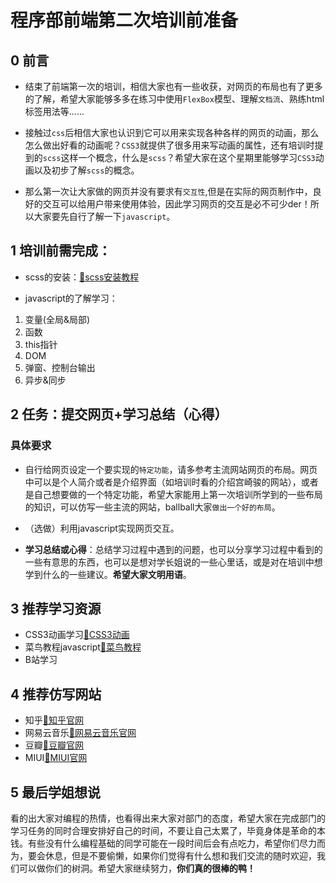 # 程序部前端第二次培训前准备

## 0 前言
 + 结束了前端第一次的培训，相信大家也有一些收获，对网页的布局也有了更多的了解，希望大家能够多多在练习中使用`FlexBox`模型、理解`文档流`、熟练html标签用法等......

 + 接触过`css`后相信大家也认识到它可以用来实现各种各样的网页的动画，那么怎么做出好看的动画呢？`CSS3`就提供了很多用来写动画的属性，还有培训时提到的`scss`这样一个概念，什么是`scss`？希望大家在这个星期里能够学习`CSS3`动画以及初步了解`scss`的概念。

 + 那么第一次让大家做的网页并没有要求有`交互性`,但是在实际的网页制作中，良好的交互可以给用户带来使用体验，因此学习网页的交互是必不可少der！所以大家要先自行了解一下`javascript`。

 ## 1 培训前需完成：

 + scss的安装：[🔗scss安装教程](https://www.sass.hk/install/)

 + javascript的了解学习：
  1. 变量(全局&局部)
  2. 函数
  3. this指针
  4. DOM
  5. 弹窗、控制台输出
  6. 异步&同步

  ## 2 任务：提交网页+学习总结（心得）
  ### 具体要求

  + 自行给网页设定一个要实现的`特定功能`，请多参考主流网站网页的布局。网页中可以是个人简介或者是介绍界面（如培训时看的介绍宫崎骏的网站），或者是自己想要做的一个特定功能，希望大家能用上第一次培训所学到的一些布局的知识，可以仿写一些主流的网站，ballball大家`做出一个好的布局`。

  + （选做）利用javascript实现网页交互。

  + **学习总结或心得**：总结学习过程中遇到的问题，也可以分享学习过程中看到的一些有意思的东西，也可以是想对学长姐说的一些心里话，或是对在培训中想学到什么的一些建议。**希望大家文明用语**。

  ## 3 推荐学习资源
   + CSS3动画学习[🔗CSS3动画](https://juejin.im/entry/5a2495c251882575d144cdf5)
   + 菜鸟教程javascript[🔗菜鸟教程](https://www.runoob.com/)
   + B站学习

   ## 4 推荐仿写网站
   + 知乎[🔗知乎官网](https://www.zhihu.com/)
   + 网易云音乐[🔗网易云音乐官网](https://music.163.com/)
   + 豆瓣[🔗豆瓣官网](https://www.douban.com/)
   + MIUI[🔗MIUI官网](http://www.miui.com/)

   ## 5 最后学姐想说
   看的出大家对编程的热情，也看得出来大家对部门的态度，希望大家在完成部门的学习任务的同时合理安排好自己的时间，不要让自己太累了，毕竟身体是革命的本钱。有些没有什么编程基础的同学可能在一段时间后会有点吃力，希望你们尽力而为，要会休息，但是不要偷懒，如果你们觉得有什么想和我们交流的随时欢迎，我们可以做你们的树洞。希望大家继续努力，**你们真的很棒的鸭！**